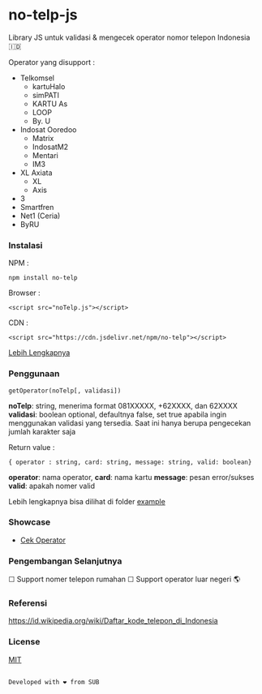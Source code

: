 
# no-telp-js

Library JS untuk validasi &amp; mengecek operator nomor telepon Indonesia 🇮🇩

Operator yang disupport :

 - Telkomsel
	 - kartuHalo
	 - simPATI
	 - KARTU As
	 - LOOP
	 - By. U
- Indosat Ooredoo
	- Matrix
	- IndosatM2
	- Mentari
	- IM3
- XL Axiata
	- XL
	- Axis
- 3
- Smartfren
- Net1 (Ceria)
- ByRU

### Instalasi

NPM :

    npm install no-telp


Browser :

    <script src="noTelp.js"></script>

CDN :

	<script src="https://cdn.jsdelivr.net/npm/no-telp"></script>

[Lebih Lengkapnya](https://cdn.jsdelivr.net/npm/no-telp/)

###  Penggunaan

    getOperator(noTelp[, validasi])

**noTelp**: string, menerima format 081XXXXX, +62XXXX, dan 62XXXX
**validasi**: boolean optional, defaultnya false, set true apabila ingin menggunakan validasi yang tersedia. Saat ini hanya berupa pengecekan jumlah karakter saja

Return value  :

    { operator : string, card: string, message: string, valid: boolean}

**operator**: nama operator,
**card**: nama kartu
**message**: pesan error/sukses
**valid**: apakah nomer valid

Lebih lengkapnya bisa dilihat di folder [example](https://github.com/rfnajid/no-telp-js/tree/master/example)

### Showcase
- [Cek Operator](http://cek-operator.rfnaj.id)

### Pengembangan Selanjutnya
☐ Support nomer telepon rumahan
☐ Support operator luar negeri 🌎

### Referensi

https://id.wikipedia.org/wiki/Daftar_kode_telepon_di_Indonesia

### License
[MIT](https://github.com/rfnajid/no-telp-js/blob/master/LICENSE)

##

    Developed with ❤️ from SUB